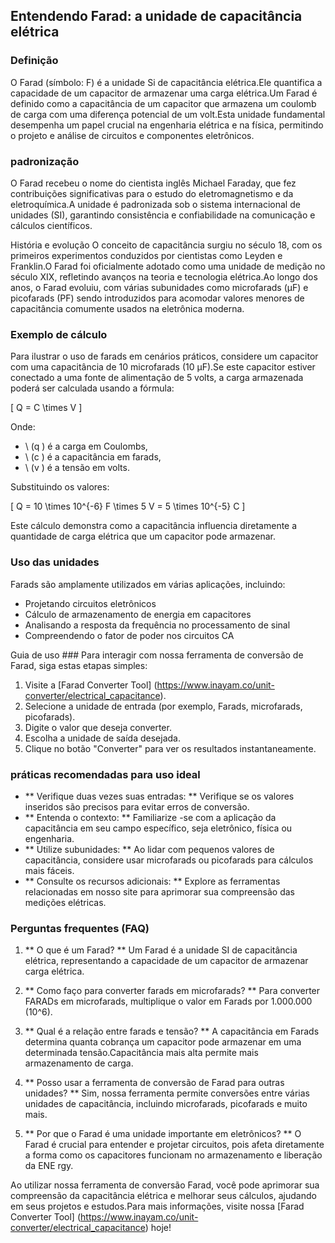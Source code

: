 ## Entendendo Farad: a unidade de capacitância elétrica

### Definição
O Farad (símbolo: F) é a unidade Si de capacitância elétrica.Ele quantifica a capacidade de um capacitor de armazenar uma carga elétrica.Um Farad é definido como a capacitância de um capacitor que armazena um coulomb de carga com uma diferença potencial de um volt.Esta unidade fundamental desempenha um papel crucial na engenharia elétrica e na física, permitindo o projeto e análise de circuitos e componentes eletrônicos.

### padronização
O Farad recebeu o nome do cientista inglês Michael Faraday, que fez contribuições significativas para o estudo do eletromagnetismo e da eletroquímica.A unidade é padronizada sob o sistema internacional de unidades (SI), garantindo consistência e confiabilidade na comunicação e cálculos científicos.

História e evolução
O conceito de capacitância surgiu no século 18, com os primeiros experimentos conduzidos por cientistas como Leyden e Franklin.O Farad foi oficialmente adotado como uma unidade de medição no século XIX, refletindo avanços na teoria e tecnologia elétrica.Ao longo dos anos, o Farad evoluiu, com várias subunidades como microfarads (µF) e picofarads (PF) sendo introduzidos para acomodar valores menores de capacitância comumente usados ​​na eletrônica moderna.

### Exemplo de cálculo
Para ilustrar o uso de farads em cenários práticos, considere um capacitor com uma capacitância de 10 microfarads (10 µF).Se este capacitor estiver conectado a uma fonte de alimentação de 5 volts, a carga armazenada poderá ser calculada usando a fórmula:

\[ Q = C \times V \]

Onde:
- \ (q \) é a carga em Coulombs,
- \ (c \) é a capacitância em farads,
- \ (v \) é a tensão em volts.

Substituindo os valores:

\[ Q = 10 \times 10^{-6} F \times 5 V = 5 \times 10^{-5} C \]

Este cálculo demonstra como a capacitância influencia diretamente a quantidade de carga elétrica que um capacitor pode armazenar.

### Uso das unidades
Farads são amplamente utilizados em várias aplicações, incluindo:
- Projetando circuitos eletrônicos
- Cálculo de armazenamento de energia em capacitores
- Analisando a resposta da frequência no processamento de sinal
- Compreendendo o fator de poder nos circuitos CA

Guia de uso ###
Para interagir com nossa ferramenta de conversão de Farad, siga estas etapas simples:
1. Visite a [Farad Converter Tool] (https://www.inayam.co/unit-converter/electrical_capacitance).
2. Selecione a unidade de entrada (por exemplo, Farads, microfarads, picofarads).
3. Digite o valor que deseja converter.
4. Escolha a unidade de saída desejada.
5. Clique no botão "Converter" para ver os resultados instantaneamente.

### práticas recomendadas para uso ideal
- ** Verifique duas vezes suas entradas: ** Verifique se os valores inseridos são precisos para evitar erros de conversão.
- ** Entenda o contexto: ** Familiarize -se com a aplicação da capacitância em seu campo específico, seja eletrônico, física ou engenharia.
- ** Utilize subunidades: ** Ao lidar com pequenos valores de capacitância, considere usar microfarads ou picofarads para cálculos mais fáceis.
- ** Consulte os recursos adicionais: ** Explore as ferramentas relacionadas em nosso site para aprimorar sua compreensão das medições elétricas.

### Perguntas frequentes (FAQ)

1. ** O que é um Farad? **
Um Farad é a unidade SI de capacitância elétrica, representando a capacidade de um capacitor de armazenar carga elétrica.

2. ** Como faço para converter farads em microfarads? **
Para converter FARADs em microfarads, multiplique o valor em Farads por 1.000.000 (10^6).

3. ** Qual é a relação entre farads e tensão? **
A capacitância em Farads determina quanta cobrança um capacitor pode armazenar em uma determinada tensão.Capacitância mais alta permite mais armazenamento de carga.

4. ** Posso usar a ferramenta de conversão de Farad para outras unidades? **
Sim, nossa ferramenta permite conversões entre várias unidades de capacitância, incluindo microfarads, picofarads e muito mais.

5. ** Por que o Farad é uma unidade importante em eletrônicos? **
O Farad é crucial para entender e projetar circuitos, pois afeta diretamente a forma como os capacitores funcionam no armazenamento e liberação da ENE rgy.

Ao utilizar nossa ferramenta de conversão Farad, você pode aprimorar sua compreensão da capacitância elétrica e melhorar seus cálculos, ajudando em seus projetos e estudos.Para mais informações, visite nossa [Farad Converter Tool] (https://www.inayam.co/unit-converter/electrical_capacitance) hoje!